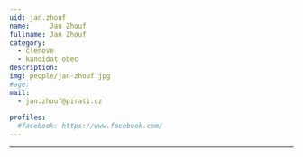 ```yaml
---
uid: jan.zhouf
name:     Jan Zhouf
fullname: Jan Zhouf
category:
  - clenove
  - kandidat-obec
description: 
img: people/jan-zhouf.jpg
#age: 
mail:
  - jan.zhouf@pirati.cz
 
profiles:
  #facebook: https://www.facebook.com/
---
```


---